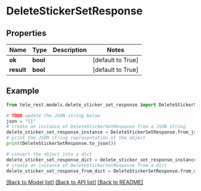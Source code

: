 # DeleteStickerSetResponse


## Properties

Name | Type | Description | Notes
------------ | ------------- | ------------- | -------------
**ok** | **bool** |  | [default to True]
**result** | **bool** |  | [default to True]

## Example

```python
from tele_rest.models.delete_sticker_set_response import DeleteStickerSetResponse

# TODO update the JSON string below
json = "{}"
# create an instance of DeleteStickerSetResponse from a JSON string
delete_sticker_set_response_instance = DeleteStickerSetResponse.from_json(json)
# print the JSON string representation of the object
print(DeleteStickerSetResponse.to_json())

# convert the object into a dict
delete_sticker_set_response_dict = delete_sticker_set_response_instance.to_dict()
# create an instance of DeleteStickerSetResponse from a dict
delete_sticker_set_response_from_dict = DeleteStickerSetResponse.from_dict(delete_sticker_set_response_dict)
```
[[Back to Model list]](../README.md#documentation-for-models) [[Back to API list]](../README.md#documentation-for-api-endpoints) [[Back to README]](../README.md)


